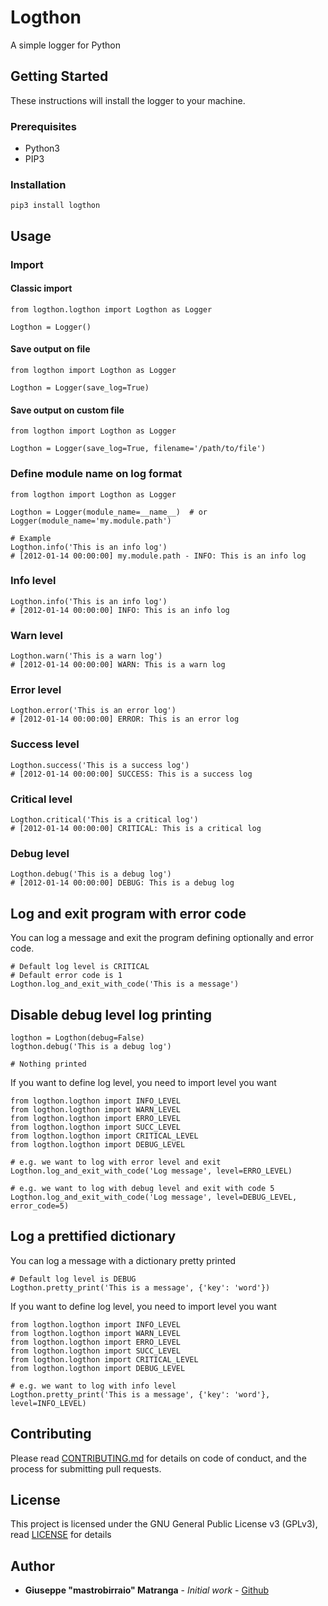 # Logthon

A simple logger for Python

## Getting Started

These instructions will install the logger to your machine.

### Prerequisites

* Python3
* PIP3

### Installation

```
pip3 install logthon
```

## Usage


### Import

#### Classic import

```
from logthon.logthon import Logthon as Logger

Logthon = Logger()
```

#### Save output on file

```
from logthon import Logthon as Logger

Logthon = Logger(save_log=True)
```

#### Save output on custom file

```
from logthon import Logthon as Logger

Logthon = Logger(save_log=True, filename='/path/to/file')
```

### Define module name on log format

```
from logthon import Logthon as Logger

Logthon = Logger(module_name=__name__)  # or Logger(module_name='my.module.path')

# Example
Logthon.info('This is an info log')
# [2012-01-14 00:00:00] my.module.path - INFO: This is an info log
```

### Info level

```
Logthon.info('This is an info log')
# [2012-01-14 00:00:00] INFO: This is an info log
```

### Warn level

```
Logthon.warn('This is a warn log')
# [2012-01-14 00:00:00] WARN: This is a warn log
```

### Error level

```
Logthon.error('This is an error log')
# [2012-01-14 00:00:00] ERROR: This is an error log
```

### Success level

```
Logthon.success('This is a success log')
# [2012-01-14 00:00:00] SUCCESS: This is a success log
```

### Critical level

```
Logthon.critical('This is a critical log')
# [2012-01-14 00:00:00] CRITICAL: This is a critical log
```

### Debug level

```
Logthon.debug('This is a debug log')
# [2012-01-14 00:00:00] DEBUG: This is a debug log
```

## Log and exit program with error code
You can log a message and exit the program defining optionally and error code.
```
# Default log level is CRITICAL
# Default error code is 1
Logthon.log_and_exit_with_code('This is a message')
```

## Disable debug level log printing
```
logthon = Logthon(debug=False)
logthon.debug('This is a debug log')

# Nothing printed
```

If you want to define log level, you need to import level you want
```
from logthon.logthon import INFO_LEVEL
from logthon.logthon import WARN_LEVEL
from logthon.logthon import ERRO_LEVEL
from logthon.logthon import SUCC_LEVEL
from logthon.logthon import CRITICAL_LEVEL
from logthon.logthon import DEBUG_LEVEL

# e.g. we want to log with error level and exit
Logthon.log_and_exit_with_code('Log message', level=ERRO_LEVEL)

# e.g. we want to log with debug level and exit with code 5
Logthon.log_and_exit_with_code('Log message', level=DEBUG_LEVEL, error_code=5)
```

## Log a prettified dictionary 
You can log a message with a dictionary pretty printed
```
# Default log level is DEBUG 
Logthon.pretty_print('This is a message', {'key': 'word'})
```

If you want to define log level, you need to import level you want
```
from logthon.logthon import INFO_LEVEL
from logthon.logthon import WARN_LEVEL
from logthon.logthon import ERRO_LEVEL
from logthon.logthon import SUCC_LEVEL
from logthon.logthon import CRITICAL_LEVEL
from logthon.logthon import DEBUG_LEVEL

# e.g. we want to log with info level
Logthon.pretty_print('This is a message', {'key': 'word'}, level=INFO_LEVEL)
```
## Contributing

Please read [CONTRIBUTING.md](CONTRIBUTING.md) for details on code of conduct, and the process for submitting pull requests.

## License

This project is licensed under the GNU General Public License v3 (GPLv3), read [LICENSE](LICENSE) for details 

## Author

* **Giuseppe "mastrobirraio" Matranga** - *Initial work* - [Github](https://github.com/mastrobirraio)
